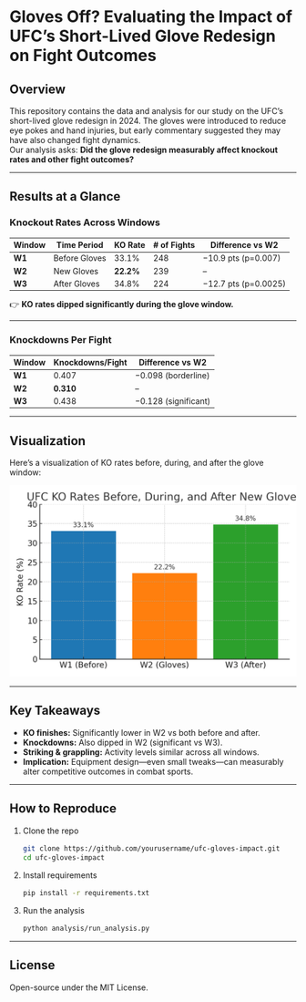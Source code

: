 # Gloves Off? Evaluating the Impact of UFC’s Short-Lived Glove Redesign on Fight Outcomes  

## Overview  
This repository contains the data and analysis for our study on the UFC’s short-lived glove redesign in 2024. The gloves were introduced to reduce eye pokes and hand injuries, but early commentary suggested they may have also changed fight dynamics.  
Our analysis asks: **Did the glove redesign measurably affect knockout rates and other fight outcomes?**

---

## Results at a Glance  

### Knockout Rates Across Windows  

| Window | Time Period | KO Rate | # of Fights | Difference vs W2 |
|--------|-------------|---------|-------------|------------------|
| **W1** | Before Gloves | 33.1% | 248 | −10.9 pts (p=0.007) |
| **W2** | New Gloves | **22.2%** | 239 | – |
| **W3** | After Gloves | 34.8% | 224 | −12.7 pts (p=0.0025) |

👉 **KO rates dipped significantly during the glove window.**  

---

### Knockdowns Per Fight  

| Window | Knockdowns/Fight | Difference vs W2 |
|--------|------------------|------------------|
| **W1** | 0.407 | −0.098 (borderline) |
| **W2** | **0.310** | – |
| **W3** | 0.438 | −0.128 (significant) |

---

## Visualization  

Here’s a visualization of KO rates before, during, and after the glove window:  

![KO Rates](ko_rates.png)

---

## Key Takeaways  
- **KO finishes:** Significantly lower in W2 vs both before and after.  
- **Knockdowns:** Also dipped in W2 (significant vs W3).  
- **Striking & grappling:** Activity levels similar across all windows.  
- **Implication:** Equipment design—even small tweaks—can measurably alter competitive outcomes in combat sports.  

---

## How to Reproduce  
1. Clone the repo  
   ```bash
   git clone https://github.com/yourusername/ufc-gloves-impact.git
   cd ufc-gloves-impact
   ```  
2. Install requirements  
   ```bash
   pip install -r requirements.txt
   ```  
3. Run the analysis  
   ```bash
   python analysis/run_analysis.py
   ```  

---

## License  
Open-source under the MIT License.  
